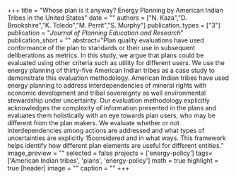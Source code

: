 +++
title = "Whose plan is it anyway? Energy Planning by American Indian Tribes in the United States"
date = ""
authors = ["N. Kaza","D. Brookshire","K. Toledo","M. Perrit","S. Murphy"]
publication_types = ["3"]
publication = "_Journal of Planning Education and Research_"
publication_short = ""
abstract="Plan quality evaluations have used conformance of the plan to standards or their use in subsequent deliberations as metrics. In this study, we argue that plans could be evaluated using other criteria such as utility for different users. We use the energy planning of thirty-five American Indian tribes as a case study to demonstrate this evaluation methodology. American Indian tribes have used energy planning to address interdependencies of mineral rights with economic development and tribal sovereignty as well environmental stewardship under uncertainty.  Our evaluation methodology explicitly acknowledges the complexity of information presented in the plans and evaluates them holistically with an eye towards plan users, who may be different from the plan makers. We evaluate whether or not interdependencies among actions are addressed and what types of uncertainties are explicitly 15considered and in what ways. This framework helps identify how different plan elements are useful for different entities."
image_preview = ""
selected = false
projects = ['energy-policy']
tags=['American Indian tribes', 'plans', 'energy-policy']
math = true
highlight = true
[header]
image = ""
caption = ""
+++

